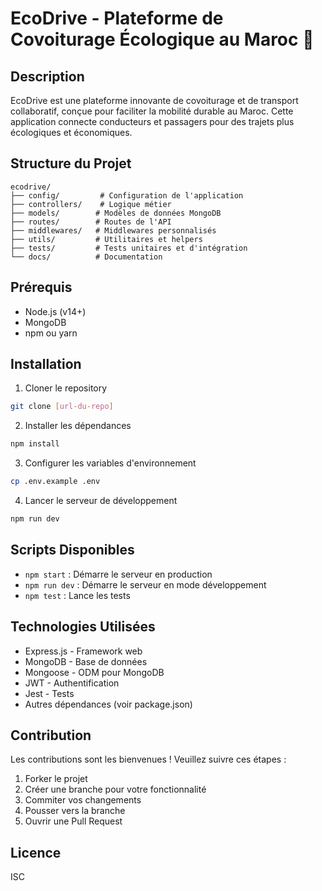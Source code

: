 # EcoDrive - Plateforme de Covoiturage Écologique au Maroc 🚗

## Description
EcoDrive est une plateforme innovante de covoiturage et de transport collaboratif, conçue pour faciliter la mobilité durable au Maroc. Cette application connecte conducteurs et passagers pour des trajets plus écologiques et économiques.

## Structure du Projet
```
ecodrive/
├── config/         # Configuration de l'application
├── controllers/    # Logique métier
├── models/        # Modèles de données MongoDB
├── routes/        # Routes de l'API
├── middlewares/   # Middlewares personnalisés
├── utils/         # Utilitaires et helpers
├── tests/         # Tests unitaires et d'intégration
└── docs/          # Documentation
```

## Prérequis
- Node.js (v14+)
- MongoDB
- npm ou yarn

## Installation
1. Cloner le repository
```bash
git clone [url-du-repo]
```

2. Installer les dépendances
```bash
npm install
```

3. Configurer les variables d'environnement
```bash
cp .env.example .env
```

4. Lancer le serveur de développement
```bash
npm run dev
```

## Scripts Disponibles
- `npm start` : Démarre le serveur en production
- `npm run dev` : Démarre le serveur en mode développement
- `npm test` : Lance les tests

## Technologies Utilisées
- Express.js - Framework web
- MongoDB - Base de données
- Mongoose - ODM pour MongoDB
- JWT - Authentification
- Jest - Tests
- Autres dépendances (voir package.json)

## Contribution
Les contributions sont les bienvenues ! Veuillez suivre ces étapes :
1. Forker le projet
2. Créer une branche pour votre fonctionnalité
3. Commiter vos changements
4. Pousser vers la branche
5. Ouvrir une Pull Request

## Licence
ISC
